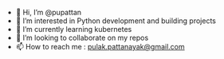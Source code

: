 - 👋 Hi, I’m @pupattan
- 👀 I’m interested in Python development and building projects
- 🌱 I’m currently learning kubernetes
- 💞️ I’m looking to collaborate on my repos
- 📫 How to reach me : pulak.pattanayak@gmail.com

<!---
pupattan/pupattan is a ✨ special ✨ repository because its `README.md` (this file) appears on your GitHub profile.
You can click the Preview link to take a look at your changes.
--->
